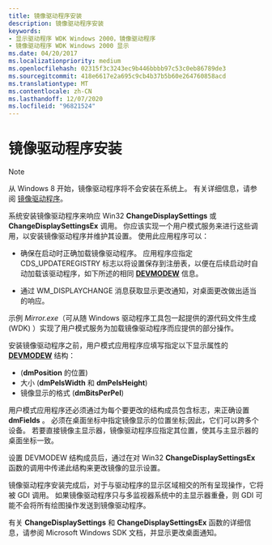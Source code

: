 ```yaml
---
title: 镜像驱动程序安装
description: 镜像驱动程序安装
keywords:
- 显示驱动程序 WDK Windows 2000，镜像驱动程序
- 镜像驱动程序 WDK Windows 2000 显示
ms.date: 04/20/2017
ms.localizationpriority: medium
ms.openlocfilehash: 02315f3c3243ec9b446bbbb97c53c0eb86789de3
ms.sourcegitcommit: 418e6617e2a695c9cb4b37b5b60e264760858acd
ms.translationtype: MT
ms.contentlocale: zh-CN
ms.lasthandoff: 12/07/2020
ms.locfileid: "96821524"
---
```

# <a name="mirror-driver-installation"></a>镜像驱动程序安装

> [!NOTE]
>
> 从 Windows 8 开始，镜像驱动程序将不会安装在系统上。 有关详细信息，请参阅 [镜像驱动程序](mirror-drivers.md)。

系统安装镜像驱动程序来响应 Win32 **ChangeDisplaySettings** 或 **ChangeDisplaySettingsEx** 调用。 你应该实现一个用户模式服务来进行这些调用，以安装镜像驱动程序并维护其设置。 使用此应用程序可以：

- 确保在启动时正确加载镜像驱动程序。 应用程序应指定 CDS_UPDATEREGISTRY 标志以将设置保存到注册表，以便在后续启动时自动加载该驱动程序，如下所述的相同 [**DEVMODEW**](/windows/win32/api/wingdi/ns-wingdi-devmodew) 信息。

- 通过 WM_DISPLAYCHANGE 消息获取显示更改通知，对桌面更改做出适当的响应。

示例 *Mirror.exe*（可从随 Windows 驱动程序工具包一起提供的源代码文件生成 (WDK) ）实现了用户模式服务为加载镜像驱动程序而应提供的部分操作。

安装镜像驱动程序之前，用户模式应用程序应填写指定以下显示属性的 [**DEVMODEW**](/windows/win32/api/wingdi/ns-wingdi-devmodew) 结构：

-  (**dmPosition** 的位置) 
- 大小 (**dmPelsWidth** 和 **dmPelsHeight**) 
- 镜像显示的格式 (**dmBitsPerPel**) 

用户模式应用程序还必须通过为每个要更改的结构成员包含标志，来正确设置 **dmFields** 。 必须在桌面坐标中指定镜像显示的位置坐标;因此，它们可以跨多个设备。 若要直接镜像主显示器，镜像驱动程序应指定其位置，使其与主显示器的桌面坐标一致。

设置 DEVMODEW 结构成员后，通过在对 Win32 **ChangeDisplaySettingsEx** 函数的调用中传递此结构来更改镜像的显示设置。

镜像驱动程序安装完成后，对于与驱动程序的显示区域相交的所有呈现操作，它将被 GDI 调用。 如果镜像驱动程序只与多监视器系统中的主显示器重叠，则 GDI 可能不会将所有绘图操作发送到镜像驱动程序。

有关 **ChangeDisplaySettings** 和 **ChangeDisplaySettingsEx** 函数的详细信息，请参阅 Microsoft Windows SDK 文档，并显示更改桌面通知。
